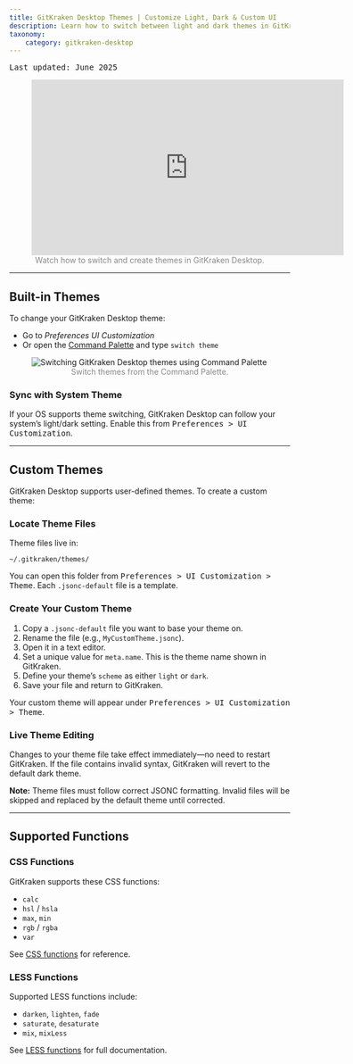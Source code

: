 ```yaml
---
title: GitKraken Desktop Themes | Customize Light, Dark & Custom UI
description: Learn how to switch between light and dark themes in GitKraken Desktop, sync with your system theme, and create custom themes using JSONC files.
taxonomy:
    category: gitkraken-desktop
---
```

<kbd>Last updated: June 2025</kbd>

<figure>
  <div class='embed-container embed-container--16-9'>
    <iframe width="560" height="315" src="https://www.youtube.com/embed/_TMprlLc740?ecver=1" frameborder="0" allowfullscreen></iframe>
  </div>
  <figcaption style="text-align:center; color:#888">Watch how to switch and create themes in GitKraken Desktop.</figcaption>
</figure>

***

## Built-in Themes

To change your GitKraken Desktop theme:
- Go to <i class="fas fa-cog"></i> <em class='context-menu'>Preferences <i class='fa fa-caret-right'></i> UI Customization</em>
- Or open the <i class="fa fa-magic" style="transform: rotate(225deg)"></i> [Command Palette](/start-here/command-palette/) and type `switch theme`

<figure>
  <img src="/wp-content/uploads/theme-switch.gif" class="help-center-img img-bordered" alt="Switching GitKraken Desktop themes using Command Palette">
  <figcaption style="text-align:center; color:#888">Switch themes from the Command Palette.</figcaption>
</figure>

### Sync with System Theme

If your OS supports theme switching, GitKraken Desktop can follow your system’s light/dark setting. Enable this from <kbd>Preferences > UI Customization</kbd>.

***

## Custom Themes

GitKraken Desktop supports user-defined themes. To create a custom theme:

### Locate Theme Files

Theme files live in:
```
~/.gitkraken/themes/
```
You can open this folder from <kbd>Preferences > UI Customization > Theme</kbd>. Each `.jsonc-default` file is a template.

### Create Your Custom Theme

1. Copy a `.jsonc-default` file you want to base your theme on.
2. Rename the file (e.g., `MyCustomTheme.jsonc`).
3. Open it in a text editor.
4. Set a unique value for `meta.name`. This is the theme name shown in GitKraken.
5. Define your theme’s `scheme` as either `light` or `dark`.
6. Save your file and return to GitKraken.

Your custom theme will appear under <kbd>Preferences > UI Customization > Theme</kbd>.

### Live Theme Editing

Changes to your theme file take effect immediately—no need to restart GitKraken. If the file contains invalid syntax, GitKraken will revert to the default dark theme.

<div class='callout callout--basic'>
  <p><strong>Note:</strong> Theme files must follow correct JSONC formatting. Invalid files will be skipped and replaced by the default theme until corrected.</p>
</div>

***

## Supported Functions

### CSS Functions
GitKraken supports these CSS functions:
- `calc`
- `hsl` / `hsla`
- `max`, `min`
- `rgb` / `rgba`
- `var`

See [CSS functions](https://www.w3schools.com/cssref/css_functions.asp) for reference.

### LESS Functions
Supported LESS functions include:
- `darken`, `lighten`, `fade`
- `saturate`, `desaturate`
- `mix`, `mixLess`

See [LESS functions](https://lesscss.org/functions) for full documentation.
